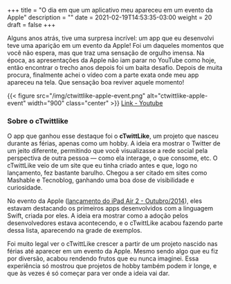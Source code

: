 +++
title = "O dia em que um aplicativo meu apareceu em um evento da Apple"
description = ""
date = 2021-02-19T14:53:35-03:00
weight = 20
draft = false
+++

Alguns anos atrás, tive uma surpresa incrível: um app que eu desenvolvi teve uma aparição em um evento da Apple! Foi um daqueles momentos que você não espera, mas que traz uma sensação de orgulho imensa. Na época, as apresentações da Apple não iam parar no YouTube como hoje, então encontrar o trecho anos depois foi um baita desafio. Depois de muita procura, finalmente achei o vídeo com a parte exata onde meu app apareceu na tela. Que sensação boa reviver aquele momento!

{{< figure src="/img/ctwittlike-apple-event.png" alt="ctwittlike-apple-event" width="900" class="center" >}}
[Link - Youtube](https://youtu.be/sBfvJn-fpnc?si=BNI9d8Sr2oDm9PIp&t=967)

### Sobre o cTwittlike
O app que ganhou esse destaque foi o **cTwittLike**, um projeto que nasceu durante as férias, apenas como um hobby. A ideia era mostrar o Twitter de um jeito diferente, permitindo que você visualizasse a rede social pela perspectiva de outra pessoa — como ela interage, o que consome, etc. O cTwittLike veio de um site que eu tinha criado antes e que, logo no lançamento, fez bastante barulho. Chegou a ser citado em sites como Mashable e Tecnoblog, ganhando uma boa dose de visibilidade e curiosidade.

No evento da Apple ([lançamento do iPad Air 2 - Outubro/2014](https://youtu.be/sBfvJn-fpnc?si=BNI9d8Sr2oDm9PIp&t=967)), eles estavam destacando os primeiros apps desenvolvidos com a linguagem Swift, criada por eles. A ideia era mostrar como a adoção pelos desenvolvedores estava acontecendo, e o cTwittLike acabou fazendo parte dessa lista, aparecendo na grade de exemplos.

Foi muito legal ver o cTwittLike crescer a partir de um projeto nascido nas férias até aparecer em um evento da Apple. Mesmo sendo algo que eu fiz por diversão, acabou rendendo frutos que eu nunca imaginei. Essa experiência só mostrou que projetos de hobby também podem ir longe, e que às vezes é só começar para ver onde a ideia vai dar.